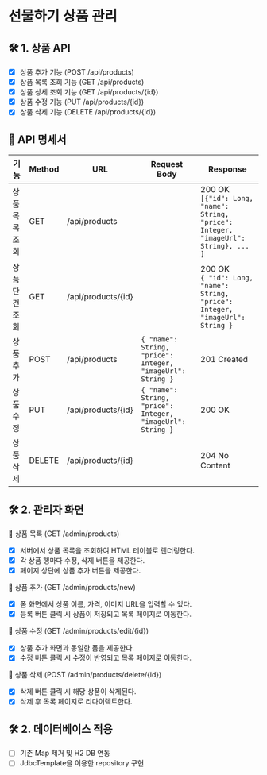 # 선물하기 상품 관리

## 🛠 1. 상품 API

- [x] 상품 추가 기능 (POST /api/products)
- [x] 상품 목록 조회 기능 (GET /api/products)
- [x] 상품 상세 조회 기능 (GET /api/products/{id})
- [x] 상품 수정 기능 (PUT /api/products/{id})
- [x] 상품 삭제 기능 (DELETE /api/products/{id})

## 🧾 API 명세서

| 기능       | Method | URL                | Request Body                                               | Response                                                                               |
|----------|--------|--------------------|------------------------------------------------------------|----------------------------------------------------------------------------------------|
| 상품 목록 조회 | GET    | /api/products      |                                                            | 200 OK<br>`[{"id": Long, "name": String, "price": Integer, "imageUrl": String}, ... ]` |
| 상품 단건 조회 | GET    | /api/products/{id} |                                                            | 200 OK<br>`{ "id": Long, "name": String, "price": Integer, "imageUrl": String }`       |
| 상품 추가    | POST   | /api/products      | `{ "name": String, "price": Integer, "imageUrl": String }` | 201 Created                                                                            |
| 상품 수정    | PUT    | /api/products/{id} | `{ "name": String, "price": Integer, "imageUrl": String }` | 200 OK                                                                                 |
| 상품 삭제    | DELETE | /api/products/{id} |                                                            | 204 No Content                                                                         |

## 🛠 2. 관리자 화면

📌 상품 목록 (GET /admin/products)

- [x] 서버에서 상품 목록을 조회하여 HTML 테이블로 렌더링한다.
- [x] 각 상품 행마다 수정, 삭제 버튼을 제공한다.
- [x] 페이지 상단에 상품 추가 버튼을 제공한다.

📌 상품 추가 (GET /admin/products/new)

- [x] 폼 화면에서 상품 이름, 가격, 이미지 URL을 입력할 수 있다.
- [x] 등록 버튼 클릭 시 상품이 저장되고 목록 페이지로 이동한다.

📌 상품 수정 (GET /admin/products/edit/{id})

- [x] 상품 추가 화면과 동일한 폼을 제공한다.
- [x] 수정 버튼 클릭 시 수정이 반영되고 목록 페이지로 이동한다.

📌 상품 삭제 (POST /admin/products/delete/{id})

- [x] 삭제 버튼 클릭 시 해당 상품이 삭제된다.
- [x] 삭제 후 목록 페이지로 리다이렉트한다.

## 🛠 2. 데이터베이스 적용

- [ ] 기존 Map 제거 및 H2 DB 연동
- [ ] JdbcTemplate을 이용한 repository 구현
